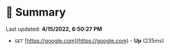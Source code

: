 # 📖 Summary
Last updated: **4/15/2022, 6:50:27 PM**

- `GET` [https://google.com](https://google.com) - **Up** (235ms)
